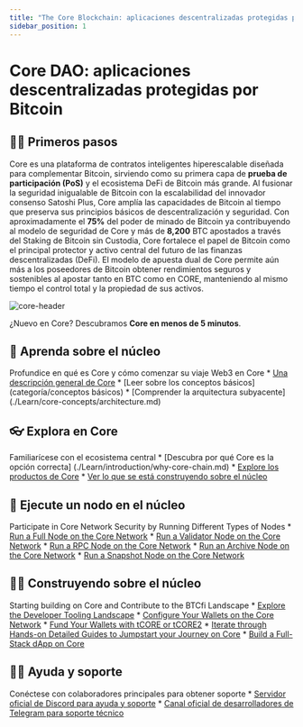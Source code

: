 ```yaml
---
title: "The Core Blockchain: aplicaciones descentralizadas protegidas por Bitcoin"
sidebar_position: 1
---
```


# Core DAO: aplicaciones descentralizadas protegidas por Bitcoin

## 👨‍💻 Primeros pasos

Core es una plataforma de contratos inteligentes hiperescalable diseñada para complementar Bitcoin, sirviendo como su primera capa de **prueba de participación (PoS)** y el ecosistema DeFi de Bitcoin más grande. Al fusionar la seguridad inigualable de Bitcoin con la escalabilidad del innovador consenso Satoshi Plus, Core amplía las capacidades de Bitcoin al tiempo que preserva sus principios básicos de descentralización y seguridad. Con aproximadamente el **75%** del poder de minado de Bitcoin ya contribuyendo al modelo de seguridad de Core y más de **8,200** BTC apostados a través del Staking de Bitcoin sin Custodia, Core fortalece el papel de Bitcoin como el principal protector y activo central del futuro de las finanzas descentralizadas (DeFi). El modelo de apuesta dual de Core permite aún más a los poseedores de Bitcoin obtener rendimientos seguros y sostenibles al apostar tanto en BTC como en CORE, manteniendo al mismo tiempo el control total y la propiedad de sus activos.

![core-header](../static/img/core-header.png)

¿Nuevo en Core? Descubramos **Core en menos de 5 minutos**.

## 📔 Aprenda sobre el núcleo

Profundice en qué es Core y cómo comenzar su viaje Web3 en Core
\* [Una descripción general de Core](./Learn/introduction/what-is-core-chain.md)
\* [Leer sobre los conceptos básicos](categoría/conceptos básicos)
\* [Comprender la arquitectura subyacente] (./Learn/core-concepts/architecture.md)

## 👓 Explora en Core

Familiarícese con el ecosistema central
\* [Descubra por qué Core es la opción correcta] (./Learn/introduction/why-core-chain.md)
\* [Explore los productos de Core](categoría/productos)
\* [Ver lo que se está construyendo sobre el núcleo](https://coredao.org/explore/ecosystem)

## 🔌 Ejecute un nodo en el núcleo

Participate in Core Network Security by Running Different Types of Nodes
\* [Run a Full Node on the Core Network](./Node/config/full-node.md)
\* [Run a Validator Node on the Core Network](./Node/config/validator-node-config.md)
\* [Run a RPC Node on the Core Network](./Node/config/rpc-node-config.md)
\* [Run an Archive Node on the Core Network](./Node/config/archive-node-config.md)
\* [Run a Snapshot Node on the Core Network](./Node/config/snapshot-node-config.md)

## 👨‍🔧 Construyendo sobre el núcleo

Starting building on Core and Contribute to the BTCfi Landscape
\* [Explore the Developer Tooling Landscape](./Dev-Guide/dev-tools.md)
\* [Configure Your Wallets on the Core Network](./Dev-Guide/core-wallet-config.md)
\* [Fund Your Wallets with tCORE or tCORE2](./Dev-Guide/core-faucet.md)
\* [Iterate through Hands-on Detailed Guides to Jumpstart your Journey on Core](category/dev-guides)
\* [Build a Full-Stack dApp on Core](./Dev-Guide/dapp-on-core.md)

## 🙋‍♀️ Ayuda y soporte

Conéctese con colaboradores principales para obtener soporte
\* [Servidor oficial de Discord para ayuda y soporte](https://discord.com/invite/coredaoofficial)
\* [Canal oficial de desarrolladores de Telegram para soporte técnico](https://t.me/CoreDAOTelegram)
